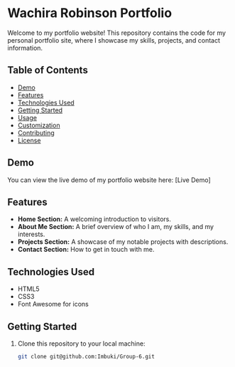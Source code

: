 # Wachira Robinson Portfolio

Welcome to my portfolio website! This repository contains the code for my personal portfolio site, where I showcase my skills, projects, and contact information.

## Table of Contents
- [Demo](#demo)
- [Features](#features)
- [Technologies Used](#technologies-used)
- [Getting Started](#getting-started)
- [Usage](#usage)
- [Customization](#customization)
- [Contributing](#contributing)
- [License](#license)

## Demo

You can view the live demo of my portfolio website here: [Live Demo]

## Features

- **Home Section:** A welcoming introduction to visitors.
- **About Me Section:** A brief overview of who I am, my skills, and my interests.
- **Projects Section:** A showcase of my notable projects with descriptions.
- **Contact Section:** How to get in touch with me.

## Technologies Used

- HTML5
- CSS3
- Font Awesome for icons

## Getting Started

1. Clone this repository to your local machine:
   ```bash
   git clone git@github.com:Imbuki/Group-6.git
